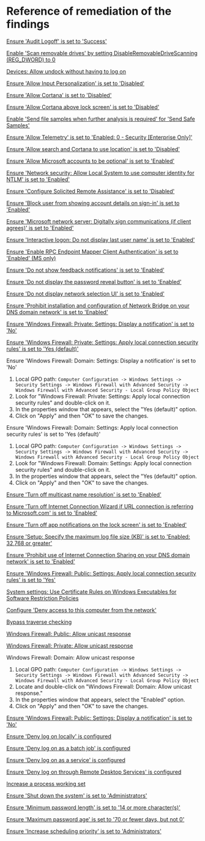 # Reference of remediation of the findings

[Ensure 'Audit Logoff' is set to 'Success'](https://www.tenable.com/audits/items/CIS_DC_SERVER_2016_Level_1_v1.3.0.audit:06f4cbc5b93fc59b2f2dc14ff10a5222)

[Enable 'Scan removable drives' by setting DisableRemovableDriveScanning (REG_DWORD) to 0](https://www.tenable.com/audits/items/CIS_DC_SERVER_2012_Level_1_v2.2.0.audit:df4d1650e8377a7af0759f40c0d848a2)

[Devices: Allow undock without having to log on](https://learn.microsoft.com/en-us/windows/security/threat-protection/security-policy-settings/devices-allow-undock-without-having-to-log-on)

[Ensure 'Allow Input Personalization' is set to 'Disabled'](https://github.com/ayohrling/local_security_policy/issues/45)

[Ensure 'Allow Cortana' is set to 'Disabled'](https://www.tenable.com/audits/items/CIS_MS_Windows_11_Enterprise_Level_1_Next_Generation_Windows_Security_v1.0.0.audit:d98b72335d81706e4e50e4a55a2a5f77)

[Ensure 'Allow Cortana above lock screen' is set to 'Disabled'](https://www.tenable.com/audits/items/CIS_MS_Windows_10_Enterprise_Level_1_Next_Generation_Windows_Security_v1.7.1.audit:2fb32663ea4cbaac35bc3a3c0694f068)

[Enable 'Send file samples when further analysis is required' for 'Send Safe Samples'](https://www.tenable.com/audits/items/MSCT_Windows_10_1909_1.0.0.audit:0dbab85b152585bab2a2f7a8468e0953)

[Ensure 'Allow Telemetry' is set to 'Enabled: 0 - Security [Enterprise Only]'](https://www.tenable.com/audits/items/CIS_DC_SERVER_2016_Level_1_v1.3.0.audit:ac5ab8e01b5fc023eb2576b03bc05919)

[Ensure 'Allow search and Cortana to use location' is set to 'Disabled'](https://www.tenable.com/audits/items/CIS_MS_Windows_11_Enterprise_Level_1_Next_Generation_Windows_Security_v1.0.0.audit:847d02682604492d0f585e8e2299352c)

[Ensure 'Allow Microsoft accounts to be optional' is set to 'Enabled'](https://www.tenable.com/audits/items/CIS_MS_Windows_11_Enterprise_Level_1_v1.0.0.audit:d90377d3bcf9d74f915f08bc33ea8a6f)

[Ensure 'Network security: Allow Local System to use computer identity for NTLM' is set to 'Enabled'](https://www.tenable.com/audits/items/CIS_MS_Windows_10_Enterprise_Level_1_Next_Generation_Windows_Security_v1.11.0.audit:d57c83fc46374721546e0af549a5bf08)

[Ensure 'Configure Solicited Remote Assistance' is set to 'Disabled'](https://www.tenable.com/audits/items/CIS_MS_Windows_7_v3.2.0_Level_1.audit:56155f2efdb13cc323317c623017af44)

[Ensure 'Block user from showing account details on sign-in' is set to 'Enabled'](https://www.tenable.com/audits/items/CIS_MS_Windows_10_Enterprise_Level_1_v1.9.1.audit:6f202e564eda40c8857449b1fc1ab617)

[Ensure 'Microsoft network server: Digitally sign communications (if client agrees)' is set to 'Enabled'](https://www.tenable.com/audits/items/CIS_MS_Windows_7_v3.2.0_Level_1.audit:b2274f7cb80c7bbc17b8f749e3f8822d)

[Ensure 'Interactive logon: Do not display last user name' is set to 'Enabled'](https://www.tenable.com/audits/items/CIS_MS_Windows_11_Enterprise_Level_1_Next_Generation_Windows_Security_v1.0.0.audit:6ae2b6378849e48ce2b7254c59d3ff22)

[Ensure 'Enable RPC Endpoint Mapper Client Authentication' is set to 'Enabled' (MS only)](https://www.tenable.com/audits/items/CIS_Microsoft_Windows_Server_2016_STIG_v1.1.0_L1_MS.audit:0f08c2bcc89cf26f03d14a0903b9d388)

[Ensure 'Do not show feedback notifications' is set to 'Enabled'](https://www.tenable.com/audits/items/CIS_MS_Windows_10_Enterprise_Level_1_v1.12.0.audit:b8c2e2254c3c8066a8de5e864598d601)

[Ensure 'Do not display the password reveal button' is set to 'Enabled'](https://www.tenable.com/audits/items/CIS_MS_Windows_10_Enterprise_Level_1_v1.9.1.audit:188a107591db9fd598a69e3caf873c71)

[Ensure 'Do not display network selection UI' is set to 'Enabled'](https://www.tenable.com/audits/items/CIS_MS_SERVER_2019_Level_1_v1.2.1.audit:44d163b9b4130054eb1ae5582b6b78b2)

[Ensure 'Prohibit installation and configuration of Network Bridge on your DNS domain network' is set to 'Enabled'](https://www.tenable.com/audits/items/CIS_MS_Windows_10_Enterprise_Level_1_v1.12.0.audit:6a22cb39c4f0b16d7919366c348b008d)

[Ensure 'Windows Firewall: Private: Settings: Display a notification' is set to 'No'](https://www.tenable.com/audits/items/CIS_MS_SERVER_2016_Level_1_v1.3.0.audit:e6d5077fd9035db53dcdf8dee85b1d2b)

[Ensure 'Windows Firewall: Private: Settings: Apply local connection security rules' is set to 'Yes (default)']()

Ensure 'Windows Firewall: Domain: Settings: Display a notification' is set to 'No'
1. Local GPO path: `Computer Configuration -> Windows Settings -> Security Settings -> Windows Firewall with Advanced Security -> Windows Firewall with Advanced Security - Local Group Policy Object` <br>
2. Look for "Windows Firewall: Private: Settings: Apply local connection security rules" and double-click on it. <br>
3. In the properties window that appears, select the "Yes (default)" option. <br>
4. Click on "Apply" and then "OK" to save the changes. <br>


Ensure 'Windows Firewall: Domain: Settings: Apply local connection security rules' is set to 'Yes (default)'
1. Local GPO path: `Computer Configuration -> Windows Settings -> Security Settings -> Windows Firewall with Advanced Security -> Windows Firewall with Advanced Security - Local Group Policy Object` <br>
2. Look for "Windows Firewall: Domain: Settings: Apply local connection security rules" and double-click on it. <br>
3. In the properties window that appears, select the "Yes (default)" option. <br>
4. Click on "Apply" and then "OK" to save the changes. <br>

[Ensure 'Turn off multicast name resolution' is set to 'Enabled'](https://www.tenable.com/audits/items/CIS_DC_SERVER_2016_Level_1_v1.3.0.audit:8c675895143b8d6feeb723329b3935ef)

[Ensure 'Turn off Internet Connection Wizard if URL connection is referring to Microsoft.com' is set to 'Enabled'](https://www.tenable.com/audits/items/CIS_MS_SERVER_2019_Level_2_v1.2.1.audit:a9c09edb661e1860dee91c7d55d21a82)

[Ensure 'Turn off app notifications on the lock screen' is set to 'Enabled'](https://www.tenable.com/audits/items/CIS_MS_Windows_10_Enterprise_Level_1_Bitlocker_v1.12.0.audit:b4116266b4a5f25776e1c3ff50d860aa)

[Ensure 'Setup: Specify the maximum log file size (KB)' is set to 'Enabled: 32,768 or greater'](https://www.tenable.com/audits/items/CIS_Microsoft_Windows_Server_2019_STIG_v1.0.1_L1_MS.audit:0fe31d5780151559690e9003d054d966)

[Ensure 'Prohibit use of Internet Connection Sharing on your DNS domain network' is set to 'Enabled'](https://www.tenable.com/audits/items/CIS_MS_Windows_10_Enterprise_Level_1_v1.7.1.audit:3bef4ee017b99d0ea0d9009972873bcf)

[Ensure 'Windows Firewall: Public: Settings: Apply local connection security rules' is set to 'Yes'](https://www.tenable.com/audits/items/CIS_Microsoft_Windows_Server_2016_STIG_v1.1.0_L1_MS.audit:3bde5902cfa3100253194cddc15d9a78)

[System settings: Use Certificate Rules on Windows Executables for Software Restriction Policies](https://learn.microsoft.com/en-us/windows/security/threat-protection/security-policy-settings/system-settings-use-certificate-rules-on-windows-executables-for-software-restriction-policies)

[Configure 'Deny access to this computer from the network'](https://www.tenable.com/audits/items/CIS_MS_SERVER_2012_Level_1_v2.1.0.audit:80637caadccc5d048c62d0539ba67471)

[Bypass traverse checking](https://learn.microsoft.com/en-us/windows/security/threat-protection/security-policy-settings/bypass-traverse-checking)

[Windows Firewall: Public: Allow unicast response]()

[Windows Firewall: Private: Allow unicast response](https://www.tenable.com/audits/items/MSCT_Windows_Server_2012_R2_MS_v1.0.0.audit:5335046c40e3d17d76327daa51d25a39)

Windows Firewall: Domain: Allow unicast response <br>
1. Local GPO path: `Computer Configuration -> Windows Settings -> Security Settings -> Windows Firewall with Advanced Security -> Windows Firewall with Advanced Security - Local Group Policy Object` <br>
2. Locate and double-click on "Windows Firewall: Domain: Allow unicast response." <br>
3. In the properties window that appears, select the "Enabled" option. <br>
4. Click on "Apply" and then "OK" to save the changes. <br>

[Ensure 'Windows Firewall: Public: Settings: Display a notification' is set to 'No'](https://www.tenable.com/audits/items/CIS_MS_Windows_10_Enterprise_Level_1_v1.5.0.audit:fae78338c245a14bc7b7878a33fc827b)

[Ensure 'Deny log on locally' is configured](https://learn.microsoft.com/en-us/windows/security/threat-protection/security-policy-settings/deny-log-on-locally)

[Ensure 'Deny log on as a batch job' is configured](https://learn.microsoft.com/en-us/windows/security/threat-protection/security-policy-settings/deny-log-on-as-a-batch-job)

[Ensure 'Deny log on as a service' is configured](https://learn.microsoft.com/en-us/windows/security/threat-protection/security-policy-settings/deny-log-on-as-a-service)

[Ensure 'Deny log on through Remote Desktop Services' is configured](https://learn.microsoft.com/en-us/windows/security/threat-protection/security-policy-settings/deny-log-on-through-remote-desktop-services)

[Increase a process working set](https://learn.microsoft.com/en-us/windows/security/threat-protection/security-policy-settings/increase-a-process-working-set)

[Ensure 'Shut down the system' is set to 'Administrators'](https://www.tenable.com/audits/items/CIS_Microsoft_Windows_Server_2016_STIG_v1.1.0_L1_DC.audit:80529f95c8c29baa924075a74427a665)

[Ensure 'Minimum password length' is set to '14 or more character(s)'](https://www.tenable.com/audits/items/CIS_Microsoft_Windows_Server_2016_STIG_v1.0.0_L3_MS.audit:f35db3ee22b3215c3137a87c04a27150)

[Ensure 'Maximum password age' is set to '70 or fewer days, but not 0'](https://learn.microsoft.com/en-us/windows/security/threat-protection/security-policy-settings/maximum-password-age)

[Ensure 'Increase scheduling priority' is set to 'Administrators']()

